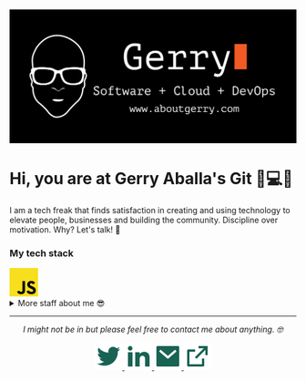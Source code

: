 <img src="https://github.com/Gerry-Aballa/Gerry-Aballa/blob/main/readmefiles/gitbanner.svg" alt="Banner image">

# Hi, you are at Gerry Aballa's Git :wave::computer::iphone:

I am a tech freak that finds satisfaction in creating and using technology to elevate people, businesses and building the community. Discipline over motivation. Why? Let's talk! :speech_balloon:

### My tech stack
<img src="https://github.com/Gerry-Aballa/Gerry-Aballa/blob/main/readmefiles/techstack/javascript.svg" alt="Javascript" width="50" height="50">

<details>
	<summary>More staff about me 😎</summary>
    <br>
    <p>
        <i>Alexa, give me a beat 🎶</i>
    </p>
    	- I create content about my tech obsessions ✍️ <br>
	- All work and no play makes Gerry a dull guy 😂 <br>
	- Discipline will take you places that motivation can not 🌎 <br>
</details>

<hr> 

<p align="center">
    <i>I might not be in but please feel free to contact me about anything. 🤓 </i>
    <p align="center">
        <a href="" alt="Twitter"><img src="https://github.com/Gerry-Aballa/Gerry-Aballa/blob/main/readmefiles/twitter-fill.svg"</a>
        <a href="" alt="Linkedin"><img src="https://github.com/Gerry-Aballa/Gerry-Aballa/blob/main/readmefiles/linkedin-fill.svg"</a>
        <a href="" alt="E-Mail"><img src="https://github.com/Gerry-Aballa/Gerry-Aballa/blob/main/readmefiles/mail-fill.svg"</a>
        <a href="" alt="My Site"><img src="https://github.com/Gerry-Aballa/Gerry-Aballa/blob/main/readmefiles/external-link-line.svg"</a>
    </p>
</p>
